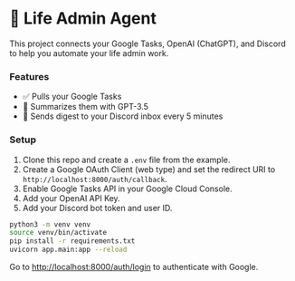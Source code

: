 # 🤖 Life Admin Agent

This project connects your Google Tasks, OpenAI (ChatGPT), and Discord to help you automate your life admin work.

### Features
- ✅ Pulls your Google Tasks
- 🧠 Summarizes them with GPT-3.5
- 📢 Sends digest to your Discord inbox every 5 minutes

### Setup
1. Clone this repo and create a `.env` file from the example.
2. Create a Google OAuth Client (web type) and set the redirect URI to `http://localhost:8000/auth/callback`.
3. Enable Google Tasks API in your Google Cloud Console.
4. Add your OpenAI API Key.
5. Add your Discord bot token and user ID.

```bash
python3 -m venv venv
source venv/bin/activate
pip install -r requirements.txt
uvicorn app.main:app --reload
```

Go to [http://localhost:8000/auth/login](http://localhost:8000/auth/login) to authenticate with Google.